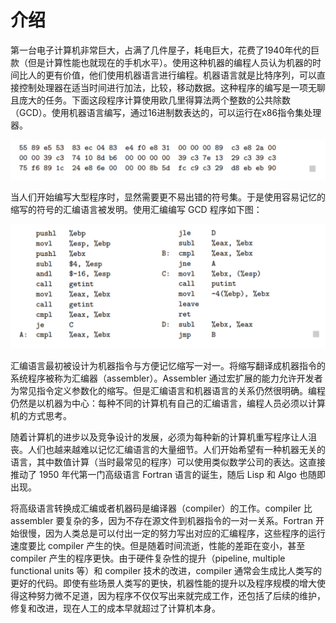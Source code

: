 # 介绍

第一台电子计算机非常巨大，占满了几件屋子，耗电巨大，花费了1940年代的巨款（但是计算性能也就现在的手机水平）。使用这种机器的编程人员认为机器的时间比人的更有价值，他们使用机器语言进行编程。机器语言就是比特序列，可以直接控制处理器在适当时间进行加法，比较，移动数据。这种程序的编写是一项无聊且庞大的任务。下面这段程序计算使用欧几里得算法两个整数的公共除数（GCD）。使用机器语言编写，通过16进制数表达的，可以运行在x86指令集处理器。

![image-20220708162408395](./assets/1.introduction/image-20220708162408395.png)

当人们开始编写大型程序时，显然需要更不易出错的符号集。于是使用容易记忆的缩写的符号的汇编语言被发明。使用汇编编写 GCD 程序如下图：

![image-20220708162432174](./assets/1.introduction/image-20220708162432174.png)

汇编语言最初被设计为机器指令与方便记忆缩写一对一。将缩写翻译成机器指令的系统程序被称为汇编器（assembler）。Assembler 通过宏扩展的能力允许开发者为常见指令定义参数化的缩写。但是汇编语言和机器语言的关系仍然很明确。编程仍然是以机器为中心：每种不同的计算机有自己的汇编语言，编程人员必须以计算机的方式思考。

随着计算机的进步以及竞争设计的发展，必须为每种新的计算机重写程序让人沮丧。人们也越来越难以记忆汇编语言的大量细节。人们开始希望有一种机器无关的语言，其中数值计算（当时最常见的程序）可以使用类似数学公司的表达。这直接推动了 1950 年代第一门高级语言 Fortran 语言的诞生，随后 Lisp 和 Algo 也随即出现。

将高级语言转换成汇编或者机器码是编译器（compiler）的工作。compiler 比 assembler 要复杂的多，因为不存在源文件到机器指令的一对一关系。Fortran 开始很慢，因为人类总是可以付出一定的努力写出对应的汇编程序，这些程序的运行速度要比 compiler 产生的快。但是随着时间流逝，性能的差距在变小，甚至 compiler 产生的程序更快。由于硬件复杂性的提升（pipeline, multiple functional units 等）和 compiler 技术的改进，compiler 通常会生成比人类写的更好的代码。即使有些场景人类写的更快，机器性能的提升以及程序规模的增大使得这种努力微不足道，因为程序不仅仅写出来就完成工作，还包括了后续的维护，修复和改进，现在人工的成本早就超过了计算机本身。
